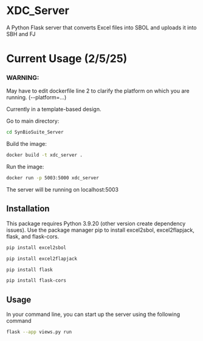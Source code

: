 # XDC_Server
A Python Flask server that converts Excel files into SBOL and uploads it into SBH and FJ

# Current Usage (2/5/25)

### WARNING: 

May have to edit dockerfile line 2 to clarify the platform on which you are running. (--platform=...)

Currently in a template-based design. 

Go to main directory:
```bash
cd SynBioSuite_Server
``` 

Build the image:
```bash
docker build -t xdc_server .
```

Run the image:
```bash
docker run -p 5003:5000 xdc_server
```

The server will be running on localhost:5003

## Installation

This package requires Python 3.9.20 (other version create dependency issues). Use the package manager pip to install excel2sbol, excel2flapjack, flask, and flask-cors.

```bash
pip install excel2sbol
```

```bash
pip install excel2flapjack
```
```bash
pip install flask
```
```bash
pip install flask-cors
```

## Usage

In your command line, you can start up the server using the following command
```bash
flask --app views.py run
```
